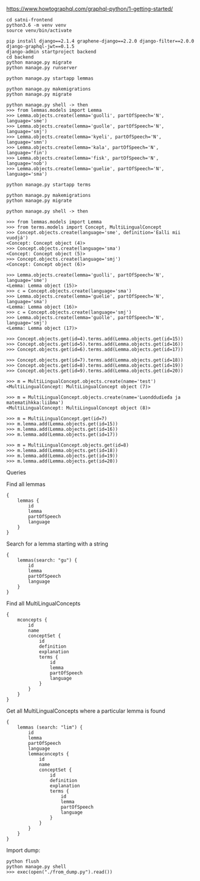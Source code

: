 https://www.howtographql.com/graphql-python/1-getting-started/

    cd satni-frontend
    python3.6 -m venv venv
    source venv/bin/activate

    pip install django==2.1.4 graphene-django==2.2.0 django-filter==2.0.0 django-graphql-jwt==0.1.5
    django-admin startproject backend
    cd backend
    python manage.py migrate
    python manage.py runserver

    python manage.py startapp lemmas

    python manage.py makemigrations
    python manage.py migrate

    python manage.py shell -> then
    >>> from lemmas.models import Lemma
    >>> Lemma.objects.create(lemma='guolli', partOfSpeech='N', language='sme')
    >>> Lemma.objects.create(lemma='guolle', partOfSpeech='N', language='smj')
    >>> Lemma.objects.create(lemma='kyeli', partOfSpeech='N', language='smn')
    >>> Lemma.objects.create(lemma='kala', partOfSpeech='N', language='fin')
    >>> Lemma.objects.create(lemma='fisk', partOfSpeech='N', language='nob')
    >>> Lemma.objects.create(lemma='guelie', partOfSpeech='N', language='sma')

    python manage.py startapp terms

    python manage.py makemigrations
    python manage.py migrate

    python manage.py shell -> then

    >>> from lemmas.models import Lemma
    >>> from terms.models import Concept, MultiLingualConcept
    >>> Concept.objects.create(language='sme', definition='Ealli mii vuodjá')
    <Concept: Concept object (4)>
    >>> Concept.objects.create(language='sma')
    <Concept: Concept object (5)>
    >>> Concept.objects.create(language='smj')
    <Concept: Concept object (6)>

    >>> Lemma.objects.create(lemma='guolli', partOfSpeech='N', language='sme')
    <Lemma: Lemma object (15)>
    >>> c = Concept.objects.create(language='sma')
    >>> Lemma.objects.create(lemma='guelie', partOfSpeech='N', language='sma')
    <Lemma: Lemma object (16)>
    >>> c = Concept.objects.create(language='smj')
    >>> Lemma.objects.create(lemma='guolle', partOfSpeech='N', language='smj')
    <Lemma: Lemma object (17)>

    >>> Concept.objects.get(id=4).terms.add(Lemma.objects.get(id=15))
    >>> Concept.objects.get(id=5).terms.add(Lemma.objects.get(id=16))
    >>> Concept.objects.get(id=6).terms.add(Lemma.objects.get(id=17))

    >>> Concept.objects.get(id=7).terms.add(Lemma.objects.get(id=18))
    >>> Concept.objects.get(id=8).terms.add(Lemma.objects.get(id=19))
    >>> Concept.objects.get(id=9).terms.add(Lemma.objects.get(id=20))

    >>> m = MultiLingualConcept.objects.create(name='test')
    <MultiLingualConcept: MultiLingualConcept object (7)>

    >>> m = MultiLingualConcept.objects.create(name='Luonddudieđa ja matematihkka:liibma')
    <MultiLingualConcept: MultiLingualConcept object (8)>

    >>> m = MultiLingualConcept.get(id=7)
    >>> m.lemma.add(Lemma.objects.get(id=15))
    >>> m.lemma.add(Lemma.objects.get(id=16))
    >>> m.lemma.add(Lemma.objects.get(id=17))

    >>> m = MultiLingualConcept.objects.get(id=8)
    >>> m.lemma.add(Lemma.objects.get(id=18))
    >>> m.lemma.add(Lemma.objects.get(id=19))
    >>> m.lemma.add(Lemma.objects.get(id=20))

Queries

Find all lemmas

    {
        lemmas {
            id
            lemma
            partOfSpeech
            language
        }
    }

Search for a lemma starting with a string

    {
        lemmas(search: "gu") {
            id
            lemma
            partOfSpeech
            language
        }
    }

Find all MultiLingualConcepts

    {
        mconcepts {
            id
            name
            conceptSet {
                id
                definition
                explanation
                terms {
                    id
                    lemma
                    partOfSpeech
                    language
                }
            }
        }
    }

Get all MultiLingualConcepts where a particular lemma is found

    {
        lemmas (search: "lim") {
            id
            lemma
            partOfSpeech
            language
            lemmaconcepts {
                id
                name
                conceptSet {
                    id
                    definition
                    explanation
                    terms {
                        id
                        lemma
                        partOfSpeech
                        language
                    }
                }
            }
        }
    }


Import dump:

    python flush
    python manage.py shell
    >>> exec(open("./from_dump.py").read())
